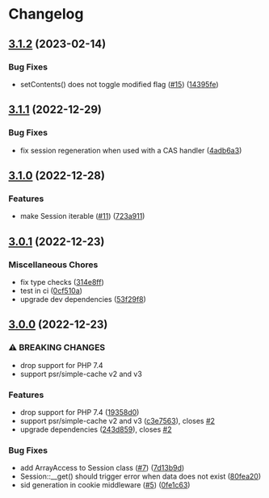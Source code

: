 # Changelog

## [3.1.2](https://github.com/compwright/php-session/compare/v3.1.1...v3.1.2) (2023-02-14)


### Bug Fixes

* setContents() does not toggle modified flag ([#15](https://github.com/compwright/php-session/issues/15)) ([14395fe](https://github.com/compwright/php-session/commit/14395fe884cf4ae2d5979ecb864de83ed222bff9))

## [3.1.1](https://github.com/compwright/php-session/compare/v3.1.0...v3.1.1) (2022-12-29)


### Bug Fixes

* fix session regeneration when used with a CAS handler ([4adb6a3](https://github.com/compwright/php-session/commit/4adb6a366302212e5415bde4152b67a78c83f076))

## [3.1.0](https://github.com/compwright/php-session/compare/v3.0.1...v3.1.0) (2022-12-28)


### Features

* make Session iterable ([#11](https://github.com/compwright/php-session/issues/11)) ([723a911](https://github.com/compwright/php-session/commit/723a9116e16d1a20373b8d7bcee63c789eede86f))

## [3.0.1](https://github.com/compwright/php-session/compare/v3.0.0...v3.0.1) (2022-12-23)


### Miscellaneous Chores

* fix type checks ([314e8ff](https://github.com/compwright/php-session/commit/314e8ff682484819e10e0cf0c63f4d1fb050617a))
* test in ci ([0cf510a](https://github.com/compwright/php-session/commit/0cf510a9fab5899e2bef2c94b6d5207d517ae932))
* upgrade dev dependencies ([53f29f8](https://github.com/compwright/php-session/commit/53f29f8b3d3a97ee4f8a8a7d6c1df17e1458dfe6))

## [3.0.0](https://github.com/compwright/php-session/compare/v2.0.0...v3.0.0) (2022-12-23)


### ⚠ BREAKING CHANGES

* drop support for PHP 7.4
* support psr/simple-cache v2 and v3

### Features

* drop support for PHP 7.4 ([19358d0](https://github.com/compwright/php-session/commit/19358d039685beca8c8ec14e8cba260aeacdc0fa))
* support psr/simple-cache v2 and v3 ([c3e7563](https://github.com/compwright/php-session/commit/c3e756337fe2de35270201cf9a9271d42bc3b4ee)), closes [#2](https://github.com/compwright/php-session/issues/2)
* upgrade dependencies ([243d859](https://github.com/compwright/php-session/commit/243d859028fdfa0f4be4c8761f63a364b0f0e7f2)), closes [#2](https://github.com/compwright/php-session/issues/2)


### Bug Fixes

* add ArrayAccess to Session class ([#7](https://github.com/compwright/php-session/issues/7)) ([7d13b9d](https://github.com/compwright/php-session/commit/7d13b9dd1fea5243f382ad51802146e5d60c963e))
* Session::__get() should trigger error when data does not exist ([80fea20](https://github.com/compwright/php-session/commit/80fea2000d4d4bb624c8e3fecc196a6ba4697899))
* sid generation in cookie middleware ([#5](https://github.com/compwright/php-session/issues/5)) ([0fe1c63](https://github.com/compwright/php-session/commit/0fe1c6322a46acf0b2ce9e4e7072e80563e28279))
